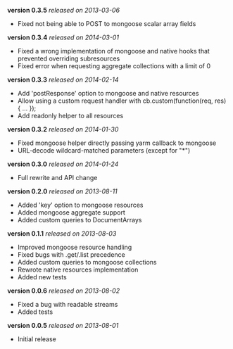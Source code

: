 **version 0.3.5** *released on 2013-03-06*

* Fixed not being able to POST to mongoose scalar array fields

**version 0.3.4** *released on 2014-03-01*

* Fixed a wrong implementation of mongoose and native hooks that prevented
  overriding subresources
* Fixed error when requesting aggregate collections with a limit of 0

**version 0.3.3** *released on 2014-02-14*

* Add 'postResponse' option to mongoose and native resources
* Allow using a custom request handler with cb.custom(function(req, res) { ... });
* Add readonly helper to all resources

**version 0.3.2** *released on 2014-01-30*

* Fixed mongoose helper directly passing yarm callback to mongoose
* URL-decode wildcard-matched parameters (except for "*")

**version 0.3.0** *released on 2014-01-24*

* Full rewrite and API change

**version 0.2.0** *released on 2013-08-11*

* Added 'key' option to mongoose resources
* Added mongoose aggregate support
* Added custom queries to DocumentArrays

**version 0.1.1** *released on 2013-08-03*

* Improved mongoose resource handling
* Fixed bugs with .get/.list precedence
* Added custom queries to mongoose collections
* Rewrote native resources implementation
* Added new tests

**version 0.0.6** *released on 2013-08-02*

* Fixed a bug with readable streams
* Added tests

**version 0.0.5** *released on 2013-08-01*

* Initial release
